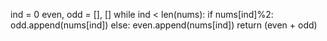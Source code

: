 ind = 0
even, odd = [], []
while ind < len(nums):
if nums[ind]%2:
odd.append(nums[ind])
else:
even.append(nums[ind])
return (even + odd)